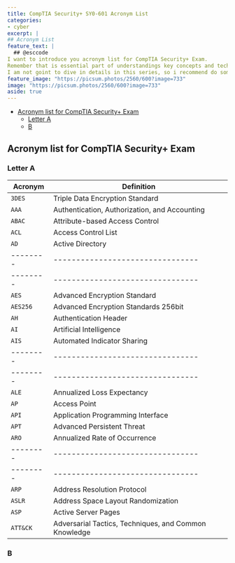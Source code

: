 ```yaml
---
title: CompTIA Security+ SY0-601 Acronym List
categories:
- cyber
excerpt: |
## Acronym List
feature_text: |  
  ## @esccode
I want to introduce you acronym list for CompTIA Security+ Exam.
Remember that is essential part of understandings key concepts and technologies in Cybersecurity.
I am not goint to dive in details in this series, so i recommend do some research via ChatGPT | Google.
feature_image: "https://picsum.photos/2560/600?image=733"
image: "https://picsum.photos/2560/600?image=733"
aside: true
---
```


- [Acronym list for CompTIA Security+ Exam](#acronym-list-for-comptia-security-exam)
  - [Letter A](#letter-a)
  - [B](#b)

## Acronym list for CompTIA Security+ Exam

### Letter A  

Acronym | Definition
--------|-----------------------------------------------
`3DES`  | Triple Data Encryption Standard
`AAA`   | Authentication, Authorization, and Accounting
`ABAC`  | Attribute-based Access Control
`ACL`   | Access Control List
`AD`    | Active Directory
--------|--------------------------------
--------|--------------------------------
`AES`   | Advanced Encryption Standard
`AES256`| Advanced Encryption Standards 256bit
`AH`    | Authentication Header
`AI`    | Artificial Intelligence
`AIS`   | Automated Indicator Sharing
--------|--------------------------------
--------|--------------------------------
`ALE`   | Annualized Loss Expectancy
`AP`    | Access Point
`API`   | Application Programming Interface
`APT`   | Advanced Persistent Threat
`ARO`   | Annualized Rate of Occurrence
--------|--------------------------------
--------|--------------------------------
`ARP`   | Address Resolution Protocol
`ASLR`  | Address Space Layout Randomization
`ASP`   |  Active Server Pages
`ATT&CK`| Adversarial Tactics, Techniques, and Common Knowledge











### B
